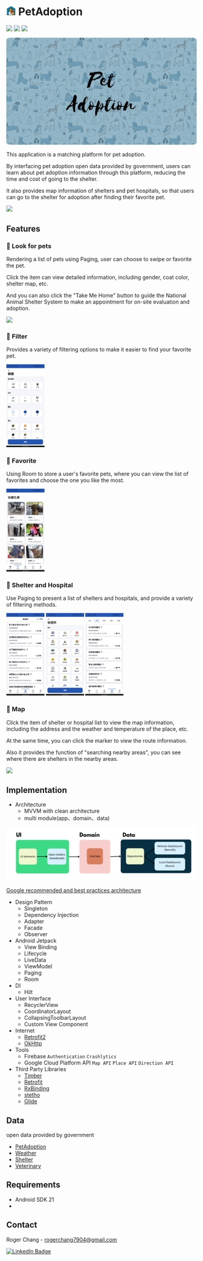 # <img width="5%" src="docs/logo.png"/> PetAdoption 
[<img src="https://img.shields.io/badge/version-v1.1.0-blue"/>](https://img.shields.io/badge/version-v1.1.0-blue) 
[<img src = "https://img.shields.io/badge/platform-Android-brightgreen"/>](https://img.shields.io/badge/platform-Android-brightgreen) 
[<img src="https://img.shields.io/badge/kotlin-Language-blue"/>](https://img.shields.io/badge/kotlin-Language-blue)

[<a href="url"><img src="docs/banner.png" width="800" style="border-radius:2%"></a>](https://play.google.com/store/apps/details?id=com.roger.petadoption)

This application is a matching platform for pet adoption. 

By interfacing pet adoption open data provided by government, users can learn about pet adoption information through this platform, reducing the time and cost of going to the shelter. 

It also provides map information of shelters and pet hospitals, so that users can go to the shelter for adoption after finding their favorite pet.

[<img width="20%" src="https://play.google.com/intl/en_us/badges/static/images/badges/en_badge_web_generic.png"/>](https://play.google.com/store/apps/details?id=com.roger.petadoption)

## Features
### :paw_prints: Look for pets

Rendering a list of pets using Paging, user can choose to swipe or favorite the pet.

Click the item can view detailed information, including gender, coat color, shelter map, etc.

And you can also click the "Take Me Home" button to guide the National Animal Shelter System to make an appointment for on-site evaluation and adoption.

<img  width="20%" src="docs/home.gif">

### :paw_prints: Filter

Provides a variety of filtering options to make it easier to find your favorite pet.

<img  width="20%" src="docs/filter.jpg">

### :paw_prints: Favorite

Using Room to store a user's favorite pets, where you can view the list of favorites and choose the one you like the most.

<img  width="20%" src="docs/favorite.jpg">

### :paw_prints: Shelter and Hospital

Use Paging to present a list of shelters and hospitals, and provide a variety of filtering methods.

<img  width="20%" src="docs/shelter.jpg"> <img  width="20%" src="docs/shelter_filter.jpg"> <img  width="20%" src="docs/hospital.jpg">

### :paw_prints: Map

Click the item of shelter or hospital list to view the map information, including the address and the weather and temperature of the place, etc.

At the same time, you can click the marker to view the route information.

Also it provides the function of "searching nearby areas", you can see where there are shelters in the nearby areas.

<img  width="20%" src="docs/map.gif">

## Implementation
* Architecture
  * MVVM with clean architecture
  * multi module(app、domain、data)

<img src="docs/Architecture.png" width="800" style="border-radius:2%">

[Google recommended and  best practices architecture](https://developer.android.com/topic/architecture)

* Design Pattern
  * Singleton
  * Dependency Injection
  * Adapter
  * Facade
  * Observer
* Android Jetpack
  * View Binding
  * Lifecycle
  * LiveData
  * ViewModel
  * Paging
  * Room
* DI
  * Hilt
* User Interface
  * RecyclerView
  * CoordinatorLayout
  * CollapsingToolbarLayout
  * Custom View Component
* Internet
  * [Retrofit2](https://github.com/square/retrofit)
  * [OkHttp](https://github.com/square/okhttp)
* Tools
  * Firebase `Authentication` `Crashlytics`
  * Google Cloud Platform API `Map API` `Place API` `Direction API`
* Third Party Libraries
  * [Timber](https://github.com/JakeWharton/timber)
  * [Retrofit](https://github.com/square/retrofit)
  * [RxBinding](https://github.com/JakeWharton/RxBinding)
  * [stetho](https://github.com/facebook/stetho)
  * [Glide](https://github.com/bumptech/glide)

## Data
open data provided by government
 * [PetAdoption](https://data.gov.tw/dataset/85903?fbclid=IwAR132RQqrjrwjHYPq8lrm3uguDuFgqmAa5EBUlvojBvlAPOM068v3YZJVWs)
 * [Weather](https://opendata.cwb.gov.tw/index)
 * [Shelter](https://data.gov.tw/dataset/134284)
 * [Veterinary](https://data.coa.gov.tw/OpenData/Query/AdvSearch.aspx?id=078)

## Requirements
* Android SDK 21
* 

## Contact
Roger Chang - rogerchang7904@gmail.com

[<img src="https://img.shields.io/badge/LinkedIn-blue?style=for-the-badge&logo=linkedin&logoColor=white" alt="LinkedIn Badge"/>](https://www.linkedin.com/in/rogerchang7904)
